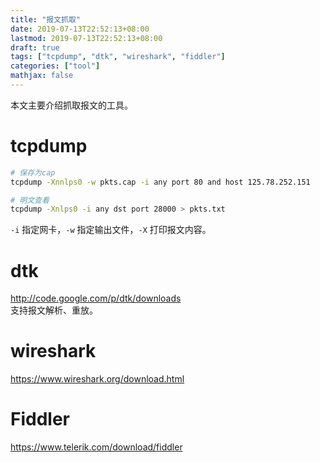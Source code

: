 ```yaml
---
title: "报文抓取"
date: 2019-07-13T22:52:13+08:00
lastmod: 2019-07-13T22:52:13+08:00
draft: true
tags: ["tcpdump", "dtk", "wireshark", "fiddler"]
categories: ["tool"]
mathjax: false
---
```


本文主要介绍抓取报文的工具。  
<!--more-->

# tcpdump
```sh
# 保存为cap
tcpdump -Xnnlps0 -w pkts.cap -i any port 80 and host 125.78.252.151

# 明文查看
tcpdump -Xnlps0 -i any dst port 28000 > pkts.txt
```
`-i` 指定网卡，`-w` 指定输出文件，`-X` 打印报文内容。  

# dtk
http://code.google.com/p/dtk/downloads  
支持报文解析、重放。  

# wireshark
https://www.wireshark.org/download.html

# Fiddler
https://www.telerik.com/download/fiddler
